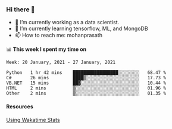 ### Hi there 👋

- 🔭 I’m currently working as a data scientist.
- 🌱 I’m currently learning tensorflow, ML, and MongoDB
- 📫 How to reach me: mohanprasath

📊 **This week I spent my time on**
<!--START_SECTION:waka-->
```text
Week: 20 January, 2021 - 27 January, 2021

Python   1 hr 42 mins    █████████████████░░░░░░░░   68.47 % 
C#       26 mins         ████▒░░░░░░░░░░░░░░░░░░░░   17.73 % 
VB.NET   15 mins         ██▓░░░░░░░░░░░░░░░░░░░░░░   10.44 % 
HTML     2 mins          ▒░░░░░░░░░░░░░░░░░░░░░░░░   01.96 % 
Other    2 mins          ▒░░░░░░░░░░░░░░░░░░░░░░░░   01.35 % 
```
<!--END_SECTION:waka-->

#### Resources
[Using Wakatime Stats](https://github.com/marketplace/actions/waka-readme)

